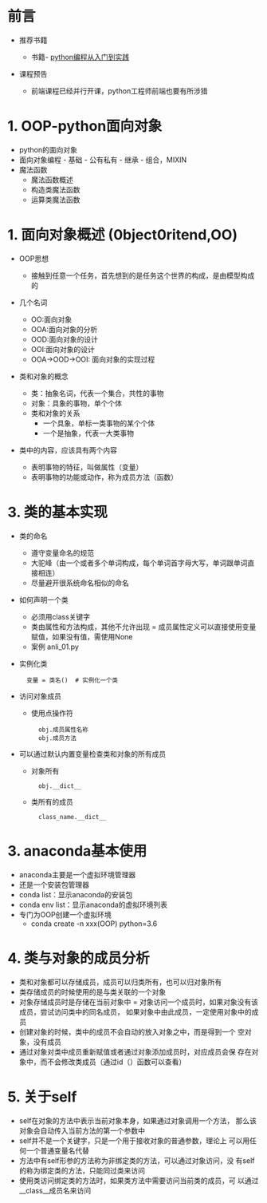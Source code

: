 # 前言
- 推荐书籍
    - 书籍- [python编程从入门到实践](https://detail.tmall.com/item.htm?spm=a1z10.3-b-s.w4011-21073650556.57.5bc94ef8xJQsva&id=535882394166&rn=c5ec60c068d3973b80b96170193570b8&abbucket=14)
    
- 课程预告
    - 前端课程已经并行开课，python工程师前端也要有所涉猎
    
    
# 1. OOP-python面向对象
- python的面向对象
- 面向对象编程
       - 基础
       - 公有私有
       - 继承
       - 组合，MIXIN
- 魔法函数
    - 魔法函数概述
    - 构造类魔法函数
    - 运算类魔法函数
    
# 1. 面向对象概述 (0bject0ritend,OO)
- OOP思想
    - 接触到任意一个任务，首先想到的是任务这个世界的构成，是由模型构成的
- 几个名词
    - OO:面向对象
    - OOA:面向对象的分析
    - OOD:面向对象的设计
    - OOI:面向对象的设计
    - OOA->OOD->OOI: 面向对象的实现过程
    
- 类和对象的概念
    - 类：抽象名词，代表一个集合，共性的事物
    - 对象：具象的事物，单个个体
    - 类和对象的关系
        - 一个具象，单标一类事物的某个个体
        - 一个是抽象，代表一大类事物
- 类中的内容，应该具有两个内容
    - 表明事物的特征，叫做属性（变量）
    - 表明事物的功能或动作，称为成员方法（函数）
    
# 3. 类的基本实现
- 类的命名
    - 遵守变量命名的规范
    - 大驼峰（由一个或者多个单词构成，每个单词首字母大写，单词跟单词直接相连）
    - 尽量避开很系统命名相似的命名
- 如何声明一个类
    - 必须用class关键字
    - 类由属性和方法构成，其他不允许出现
    = 成员属性定义可以直接使用变量赋值，如果没有值，需使用None
    - 案例 anli_01.py
- 实例化类

        变量 = 类名()  # 实例化一个类
- 访问对象成员
    - 使用点操作符
    
            obj.成员属性名称
            obj.成员方法

    
- 可以通过默认内置变量检查类和对象的所有成员
    - 对象所有
            
            obj.__dict__
    - 类所有的成员
    
            class_name.__dict__    





   
# 3. anaconda基本使用
- anaconda主要是一个虚拟环境管理器
- 还是一个安装包管理器
- conda list：显示anaconda的安装包
- conda env list：显示anaconda的虚拟环境列表
- 专门为OOP创建一个虚拟环境
    - conda create -n xxx(OOP) python=3.6
    
# 4. 类与对象的成员分析
- 类和对象都可以存储成员，成员可以归类所有，也可以归对象所有
- 类存储成员的时候使用的是与类关联的一个对象
- 对象存储成员时是存储在当前对象中
= 对象访问一个成员时，如果对象没有该成员，尝试访问类中的同名成员，
  如果对象中由此成员，一定使用对象中的成员
- 创建对象的时候，类中的成员不会自动的放入对象之中，而是得到一个
  空对象，没有成员
- 通过对象对类中成员重新赋值或者通过对象添加成员时，对应成员会保
  存在对象中，而不会修改类成员（通过id（）函数可以查看）

# 5. 关于self
- self在对象的方法中表示当前对象本身，如果通过对象调用一个方法，
  那么该对象会自动传入当前方法的第一个参数中
- self并不是一个关键字，只是一个用于接收对象的普通参数，理论上
  可以用任何一个普通变量名代替
- 方法中有self形参的方法称为非绑定类的方法，可以通过对象访问，没
  有self的称为绑定类的方法，只能同过类来访问
- 使用类访问绑定类的方法时，如果类方法中需要访问当前类的成员，可
  以通过__class__成员名来访问